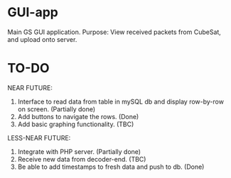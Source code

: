 # GUI-app
Main GS GUI application.
Purpose: View received packets from CubeSat, and upload onto server.

# TO-DO
NEAR FUTURE:
1. Interface to read data from table in mySQL db and display row-by-row on screen. (Partially done)
2. Add buttons to navigate the rows. (Done)
3. Add basic graphing functionality. (TBC)

LESS-NEAR FUTURE:
1. Integrate with PHP server. (Partially done)
2. Receive new data from decoder-end. (TBC)
3. Be able to add timestamps to fresh data and push to db. (Done)
